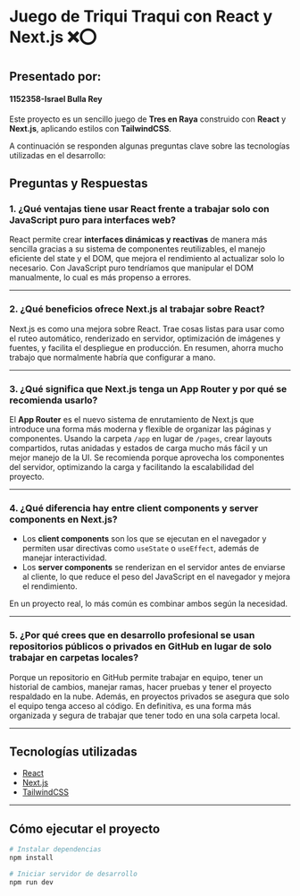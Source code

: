 # Juego de Triqui Traqui con React y Next.js  ❌⭕ 

## Presentado por:
#### 1152358-Israel Bulla Rey

Este proyecto es un sencillo juego de **Tres en Raya** construido con **React** y **Next.js**, aplicando estilos con **TailwindCSS**.  

A continuación se responden algunas preguntas clave sobre las tecnologías utilizadas en el desarrollo:

## Preguntas y Respuestas  

### 1. ¿Qué ventajas tiene usar React frente a trabajar solo con JavaScript puro para interfaces web?
React permite crear **interfaces dinámicas y reactivas** de manera más sencilla gracias a su sistema de componentes reutilizables, el manejo eficiente del state y el DOM, que mejora el rendimiento al actualizar solo lo necesario. Con JavaScript puro tendríamos que manipular el DOM manualmente, lo cual es más propenso a errores.  

---

### 2. ¿Qué beneficios ofrece Next.js al trabajar sobre React?
Next.js es como una mejora sobre React. Trae cosas listas para usar como el ruteo automático, renderizado en servidor, optimización de imágenes y fuentes, y facilita el despliegue en producción. En resumen, ahorra mucho trabajo que normalmente habría que configurar a mano.

---

### 3. ¿Qué significa que Next.js tenga un App Router y por qué se recomienda usarlo?
El **App Router** es el nuevo sistema de enrutamiento de Next.js que introduce una forma más moderna y flexible de organizar las páginas y componentes. Usando la carpeta `/app` en lugar de `/pages`, crear layouts compartidos, rutas anidadas y estados de carga mucho más fácil y un mejor manejo de la UI. Se recomienda porque aprovecha los componentes del servidor, optimizando la carga y facilitando la escalabilidad del proyecto.  

---

### 4. ¿Qué diferencia hay entre client components y server components en Next.js?
- Los **client components** son los que se ejecutan en el navegador y permiten usar directivas como `useState` o `useEffect`, además de manejar interactividad.  
- Los **server components** se renderizan en el servidor antes de enviarse al cliente, lo que reduce el peso del JavaScript en el navegador y mejora el rendimiento.  

En un proyecto real, lo más común es combinar ambos según la necesidad.  

---

### 5. ¿Por qué crees que en desarrollo profesional se usan repositorios públicos o privados en GitHub en lugar de solo trabajar en carpetas locales?
Porque un repositorio en GitHub permite trabajar en equipo, tener un historial de cambios, manejar ramas, hacer pruebas y tener el proyecto respaldado en la nube. Además, en proyectos privados se asegura que solo el equipo tenga acceso al código. En definitiva, es una forma más organizada y segura de trabajar que tener todo en una sola carpeta local.  

---

## Tecnologías utilizadas
- [React](https://react.dev/)  
- [Next.js](https://nextjs.org/)  
- [TailwindCSS](https://tailwindcss.com/)  

---

## Cómo ejecutar el proyecto
```bash
# Instalar dependencias
npm install

# Iniciar servidor de desarrollo
npm run dev